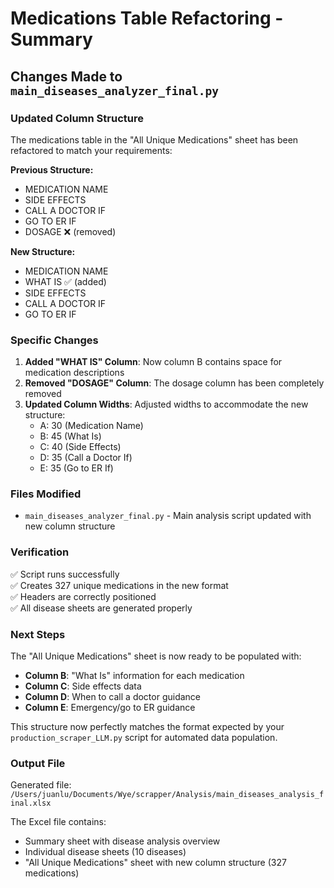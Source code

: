 # Medications Table Refactoring - Summary

## Changes Made to `main_diseases_analyzer_final.py`

### Updated Column Structure

The medications table in the "All Unique Medications" sheet has been refactored to match your requirements:

**Previous Structure:**
- MEDICATION NAME
- SIDE EFFECTS  
- CALL A DOCTOR IF
- GO TO ER IF
- DOSAGE ❌ (removed)

**New Structure:**
- MEDICATION NAME
- WHAT IS ✅ (added)
- SIDE EFFECTS
- CALL A DOCTOR IF  
- GO TO ER IF

### Specific Changes

1. **Added "WHAT IS" Column**: Now column B contains space for medication descriptions
2. **Removed "DOSAGE" Column**: The dosage column has been completely removed
3. **Updated Column Widths**: Adjusted widths to accommodate the new structure:
   - A: 30 (Medication Name)
   - B: 45 (What Is) 
   - C: 40 (Side Effects)
   - D: 35 (Call a Doctor If)
   - E: 35 (Go to ER If)

### Files Modified

- `main_diseases_analyzer_final.py` - Main analysis script updated with new column structure

### Verification

✅ Script runs successfully  
✅ Creates 327 unique medications in the new format  
✅ Headers are correctly positioned  
✅ All disease sheets are generated properly  

### Next Steps

The "All Unique Medications" sheet is now ready to be populated with:
- **Column B**: "What Is" information for each medication
- **Column C**: Side effects data
- **Column D**: When to call a doctor guidance  
- **Column E**: Emergency/go to ER guidance

This structure now perfectly matches the format expected by your `production_scraper_LLM.py` script for automated data population.

### Output File

Generated file: `/Users/juanlu/Documents/Wye/scrapper/Analysis/main_diseases_analysis_final.xlsx`

The Excel file contains:
- Summary sheet with disease analysis overview
- Individual disease sheets (10 diseases)
- "All Unique Medications" sheet with new column structure (327 medications)
